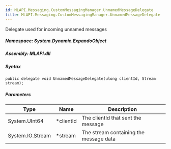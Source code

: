 ```yaml
---  
id: MLAPI.Messaging.CustomMessagingManager.UnnamedMessageDelegate  
title: MLAPI.Messaging.CustomMessagingManager.UnnamedMessageDelegate
---
```


<div class="markdown level0 summary">

Delegate used for incoming unnamed messages

</div>

<div class="markdown level0 conceptual">

</div>

##### **Namespace**: System.Dynamic.ExpandoObject

##### **Assembly**: MLAPI.dll

##### Syntax

    public delegate void UnnamedMessageDelegate(ulong clientId, Stream stream);

##### Parameters

| Type             | Name       | Description                            |
|------------------|------------|----------------------------------------|
| System.UInt64    | \*clientId | The clientId that sent the message     |
| System.IO.Stream | \*stream   | The stream containing the message data |

